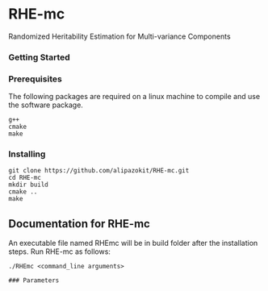 # RHE-mc
Randomized Heritability Estimation for Multi-variance Components



### Getting Started



### Prerequisites
The following packages are required on a linux machine to compile and use the software package.
```
g++
cmake
make
```

### Installing

```
git clone https://github.com/alipazokit/RHE-mc.git
cd RHE-mc
mkdir build
cmake ..
make
```

## Documentation for RHE-mc
An executable file named RHEmc will be in build folder after the installation steps. Run RHE-mc as follows:
 ```
 ./RHEmc <command_line arguments>

### Parameters




